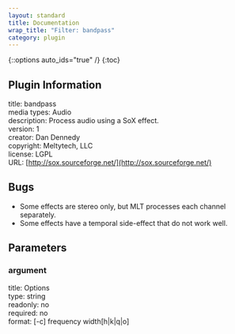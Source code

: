 ```yaml
---
layout: standard
title: Documentation
wrap_title: "Filter: bandpass"
category: plugin
---
```

{::options auto_ids="true" /}
{:toc}

## Plugin Information

title: bandpass  
media types:
Audio  
description: Process audio using a SoX effect.  
version: 1  
creator: Dan Dennedy  
copyright: Meltytech, LLC  
license: LGPL  
URL: [http://sox.sourceforge.net/](http://sox.sourceforge.net/)  

## Bugs

* Some effects are stereo only, but MLT processes each channel separately.
* Some effects have a temporal side-effect that do not work well.

## Parameters

### argument

title: Options    
type: string  
readonly: no  
required: no  
format: [-c] frequency width[h|k|q|o]  

